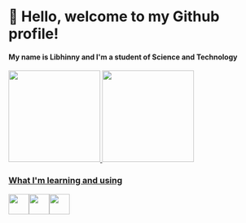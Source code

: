 # 👋 Hello, welcome to my Github profile!
#### My name is Libhinny and I'm a student of Science and Technology 

<div>
<a href="https://github.com/Libhinny">
<img loading="lazy" height="180em" src="https://github-readme-stats.vercel.app/api/top-langs/?username=Libhinny&layout=compact&langs_count=7&theme=dracula"/>
<img loading="lazy" height="180em" src="https://github-readme-stats.vercel.app/api?username=Libhinny&show_icons=true&theme=dracula&include_all_commits=true&count_private=true"/>
</div>

### What I'm learning and using
<img loading= "lazy" src="https://cdn.jsdelivr.net/gh/devicons/devicon/icons/python/python-original-wordmark.svg" width="40" height="40"/><img src="https://cdn.jsdelivr.net/gh/devicons/devicon/icons/c/c-line.svg" width="40" height="40"/><img src="https://cdn.jsdelivr.net/gh/devicons/devicon/icons/codepen/codepen-original-wordmark.svg" width="40" height="40"/>

<!--
**Libhinny/Libhinny** is a ✨ _special_ ✨ repository because its `README.md` (this file) appears on your GitHub profile.

Here are some ideas to get you started:

- 🔭 I’m currently working on ...
- 🌱 I’m currently learning ...
- 👯 I’m looking to collaborate on ...
- 🤔 I’m looking for help with ...
- 💬 Ask me about ...
- 📫 How to reach me: ...
- 😄 Pronouns: ...
- ⚡ Fun fact: ...
-->
